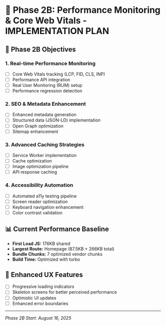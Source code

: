 # 🚀 Phase 2B: Performance Monitoring & Core Web Vitals - IMPLEMENTATION PLAN

## 🎯 Phase 2B Objectives

### 1. Real-time Performance Monitoring

- [ ] Core Web Vitals tracking (LCP, FID, CLS, INP)
- [ ] Performance API integration
- [ ] Real User Monitoring (RUM) setup
- [ ] Performance regression detection

### 2. SEO & Metadata Enhancement

- [ ] Enhanced metadata generation
- [ ] Structured data (JSON-LD) implementation
- [ ] Open Graph optimization
- [ ] Sitemap enhancement

### 3. Advanced Caching Strategies

- [ ] Service Worker implementation
- [ ] Cache optimization
- [ ] Image optimization pipeline
- [ ] API response caching

### 4. Accessibility Automation

- [ ] Automated a11y testing pipeline
- [ ] Screen reader optimization
- [ ] Keyboard navigation enhancement
- [ ] Color contrast validation

## 📊 Current Performance Baseline

- **First Load JS:** 176KB shared
- **Largest Route:** Homepage (87.5KB + 266KB total)
- **Bundle Chunks:** 7 optimized vendor chunks
- **Build Time:** Optimized with turbo

## 🎪 Enhanced UX Features

- [ ] Progressive loading indicators
- [ ] Skeleton screens for better perceived performance
- [ ] Optimistic UI updates
- [ ] Enhanced error boundaries

---

_Phase 2B Start: August 16, 2025_
